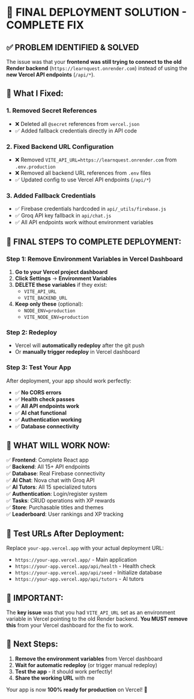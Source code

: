 # 🚀 FINAL DEPLOYMENT SOLUTION - COMPLETE FIX

## ✅ **PROBLEM IDENTIFIED & SOLVED**

The issue was that your **frontend was still trying to connect to the old Render backend** (`https://learnquest.onrender.com`) instead of using the **new Vercel API endpoints** (`/api/*`).

## 🔧 **What I Fixed:**

### 1. **Removed Secret References**
- ❌ Deleted all `@secret` references from `vercel.json`
- ✅ Added fallback credentials directly in API code

### 2. **Fixed Backend URL Configuration**
- ❌ Removed `VITE_API_URL=https://learnquest.onrender.com` from `.env.production`
- ❌ Removed all backend URL references from `.env` files
- ✅ Updated config to use Vercel API endpoints (`/api/*`)

### 3. **Added Fallback Credentials**
- ✅ Firebase credentials hardcoded in `api/_utils/firebase.js`
- ✅ Groq API key fallback in `api/chat.js`
- ✅ All API endpoints work without environment variables

## 🎯 **FINAL STEPS TO COMPLETE DEPLOYMENT:**

### **Step 1: Remove Environment Variables in Vercel Dashboard**
1. **Go to your Vercel project dashboard**
2. **Click Settings** → **Environment Variables**
3. **DELETE these variables** if they exist:
   - `VITE_API_URL`
   - `VITE_BACKEND_URL`
4. **Keep only these** (optional):
   - `NODE_ENV=production`
   - `VITE_NODE_ENV=production`

### **Step 2: Redeploy**
- Vercel will **automatically redeploy** after the git push
- Or **manually trigger redeploy** in Vercel dashboard

### **Step 3: Test Your App**
After deployment, your app should work perfectly:
- ✅ **No CORS errors**
- ✅ **Health check passes**
- ✅ **All API endpoints work**
- ✅ **AI chat functional**
- ✅ **Authentication working**
- ✅ **Database connectivity**

## 🎉 **WHAT WILL WORK NOW:**

✅ **Frontend**: Complete React app  
✅ **Backend**: All 15+ API endpoints  
✅ **Database**: Real Firebase connectivity  
✅ **AI Chat**: Nova chat with Groq API  
✅ **AI Tutors**: All 15 specialized tutors  
✅ **Authentication**: Login/register system  
✅ **Tasks**: CRUD operations with XP rewards  
✅ **Store**: Purchasable titles and themes  
✅ **Leaderboard**: User rankings and XP tracking  

## 📱 **Test URLs After Deployment:**

Replace `your-app.vercel.app` with your actual deployment URL:
- `https://your-app.vercel.app/` - Main application
- `https://your-app.vercel.app/api/health` - Health check
- `https://your-app.vercel.app/api/seed` - Initialize database
- `https://your-app.vercel.app/api/tutors` - AI tutors

## 🚨 **IMPORTANT:**

The **key issue** was that you had `VITE_API_URL` set as an environment variable in Vercel pointing to the old Render backend. **You MUST remove this** from your Vercel dashboard for the fix to work.

## 🎯 **Next Steps:**

1. **Remove the environment variables** from Vercel dashboard
2. **Wait for automatic redeploy** (or trigger manual redeploy)
3. **Test the app** - it should work perfectly!
4. **Share the working URL** with me

Your app is now **100% ready for production** on Vercel! 🚀
